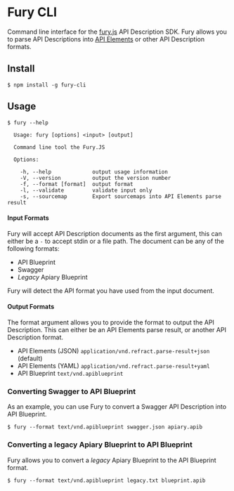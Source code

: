# Fury CLI

Command line interface for the [fury.js](https://github.com/apiaryio/fury.js)
API Description SDK. Fury allows you to parse API Descriptions into [API
Elements](http://api-elements.readthedocs.org/) or other API Description
formats.

## Install

```shell
$ npm install -g fury-cli
```

## Usage

```
$ fury --help

  Usage: fury [options] <input> [output]

  Command line tool the Fury.JS

  Options:

    -h, --help             output usage information
    -V, --version          output the version number
    -f, --format [format]  output format
    -l, --validate         validate input only
    -s, --sourcemap        Export sourcemaps into API Elements parse result
```

#### Input Formats

Fury will accept API Description documents as the first argument, this can
either be a `-` to accept stdin or a file path. The document can be any of the
following formats:

- API Blueprint
- Swagger
- *Legacy* Apiary Blueprint

Fury will detect the API format you have used from the input document.

#### Output Formats

The format argument allows you to provide the format to output the API
Description. This can either be an API Elements parse result, or another API
Description format.

- API Elements (JSON) `application/vnd.refract.parse-result+json` (default)
- API Elements (YAML) `application/vnd.refract.parse-result+yaml`
- API Blueprint `text/vnd.apiblueprint`

### Converting Swagger to API Blueprint

As an example, you can use Fury to convert a Swagger API Description into API
Blueprint.

```shell
$ fury --format text/vnd.apiblueprint swagger.json apiary.apib
```

### Converting a legacy Apiary Blueprint to API Blueprint

Fury allows you to convert a *legacy* Apiary Blueprint to the API Blueprint
format.

```shell
$ fury --format text/vnd.apiblueprint legacy.txt blueprint.apib
```
